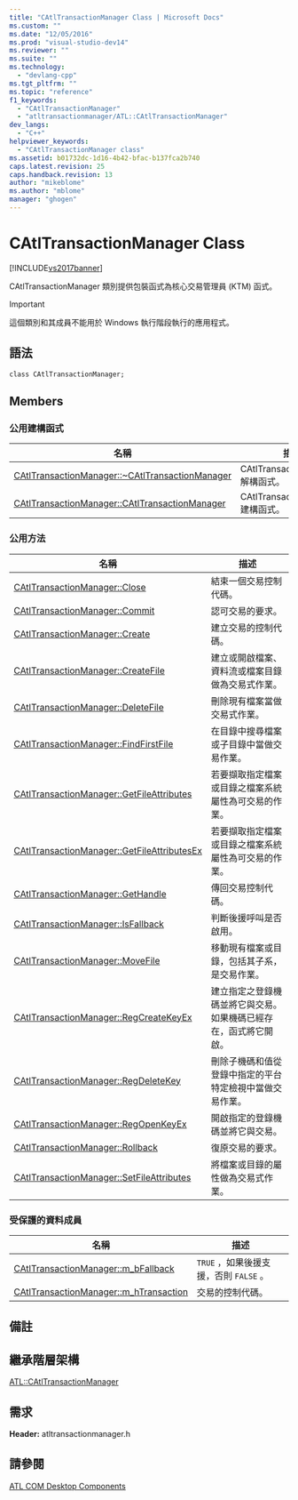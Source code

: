 ```yaml
---
title: "CAtlTransactionManager Class | Microsoft Docs"
ms.custom: ""
ms.date: "12/05/2016"
ms.prod: "visual-studio-dev14"
ms.reviewer: ""
ms.suite: ""
ms.technology: 
  - "devlang-cpp"
ms.tgt_pltfrm: ""
ms.topic: "reference"
f1_keywords: 
  - "CAtlTransactionManager"
  - "atltransactionmanager/ATL::CAtlTransactionManager"
dev_langs: 
  - "C++"
helpviewer_keywords: 
  - "CAtlTransactionManager class"
ms.assetid: b01732dc-1d16-4b42-bfac-b137fca2b740
caps.latest.revision: 25
caps.handback.revision: 13
author: "mikeblome"
ms.author: "mblome"
manager: "ghogen"
---
```

# CAtlTransactionManager Class
[!INCLUDE[vs2017banner](../../assembler/inline/includes/vs2017banner.md)]

CAtlTransactionManager 類別提供包裝函式為核心交易管理員 \(KTM\) 函式。  
  
> [!IMPORTANT]
>  這個類別和其成員不能用於 Windows 執行階段執行的應用程式。  
  
## 語法  
  
```  
class CAtlTransactionManager;  
```  
  
## Members  
  
### 公用建構函式  
  
|名稱|描述|  
|--------|--------|  
|[CAtlTransactionManager::~CAtlTransactionManager](../Topic/CAtlTransactionManager::~CAtlTransactionManager.md)|CAtlTransactionManager 解構函式。|  
|[CAtlTransactionManager::CAtlTransactionManager](../Topic/CAtlTransactionManager::CAtlTransactionManager.md)|CAtlTransactionManager 建構函式。|  
  
### 公用方法  
  
|名稱|描述|  
|--------|--------|  
|[CAtlTransactionManager::Close](../Topic/CAtlTransactionManager::Close.md)|結束一個交易控制代碼。|  
|[CAtlTransactionManager::Commit](../Topic/CAtlTransactionManager::Commit.md)|認可交易的要求。|  
|[CAtlTransactionManager::Create](../Topic/CAtlTransactionManager::Create.md)|建立交易的控制代碼。|  
|[CAtlTransactionManager::CreateFile](../Topic/CAtlTransactionManager::CreateFile.md)|建立或開啟檔案、資料流或檔案目錄做為交易式作業。|  
|[CAtlTransactionManager::DeleteFile](../Topic/CAtlTransactionManager::DeleteFile.md)|刪除現有檔案當做交易式作業。|  
|[CAtlTransactionManager::FindFirstFile](../Topic/CAtlTransactionManager::FindFirstFile.md)|在目錄中搜尋檔案或子目錄中當做交易作業。|  
|[CAtlTransactionManager::GetFileAttributes](../Topic/CAtlTransactionManager::GetFileAttributes.md)|若要擷取指定檔案或目錄之檔案系統屬性為可交易的作業。|  
|[CAtlTransactionManager::GetFileAttributesEx](../Topic/CAtlTransactionManager::GetFileAttributesEx.md)|若要擷取指定檔案或目錄之檔案系統屬性為可交易的作業。|  
|[CAtlTransactionManager::GetHandle](../Topic/CAtlTransactionManager::GetHandle.md)|傳回交易控制代碼。|  
|[CAtlTransactionManager::IsFallback](../Topic/CAtlTransactionManager::IsFallback.md)|判斷後援呼叫是否啟用。|  
|[CAtlTransactionManager::MoveFile](../Topic/CAtlTransactionManager::MoveFile.md)|移動現有檔案或目錄，包括其子系，是交易作業。|  
|[CAtlTransactionManager::RegCreateKeyEx](../Topic/CAtlTransactionManager::RegCreateKeyEx.md)|建立指定之登錄機碼並將它與交易。  如果機碼已經存在，函式將它開啟。|  
|[CAtlTransactionManager::RegDeleteKey](../Topic/CAtlTransactionManager::RegDeleteKey.md)|刪除子機碼和值從登錄中指定的平台特定檢視中當做交易作業。|  
|[CAtlTransactionManager::RegOpenKeyEx](../Topic/CAtlTransactionManager::RegOpenKeyEx.md)|開啟指定的登錄機碼並將它與交易。|  
|[CAtlTransactionManager::Rollback](../Topic/CAtlTransactionManager::Rollback.md)|復原交易的要求。|  
|[CAtlTransactionManager::SetFileAttributes](../Topic/CAtlTransactionManager::SetFileAttributes.md)|將檔案或目錄的屬性做為交易式作業。|  
  
### 受保護的資料成員  
  
|名稱|描述|  
|--------|--------|  
|[CAtlTransactionManager::m\_bFallback](../Topic/CAtlTransactionManager::m_bFallback.md)|`TRUE` ，如果後援支援，否則 `FALSE` 。|  
|[CAtlTransactionManager::m\_hTransaction](../Topic/CAtlTransactionManager::m_hTransaction.md)|交易的控制代碼。|  
  
## 備註  
  
## 繼承階層架構  
 [ATL::CAtlTransactionManager](../../atl/reference/catltransactionmanager-class.md)  
  
## 需求  
 **Header:** atltransactionmanager.h  
  
## 請參閱  
 [ATL COM Desktop Components](../../atl/atl-com-desktop-components.md)